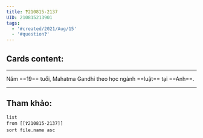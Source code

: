 ```yaml
---
title: ❓210815-2137
UID: 210815213901
tags:
  - '#created/2021/Aug/15'
  - '#question❓'
---
```


## Cards content:
---

Năm ==19== tuổi, Mahatma Gandhi theo học ngành ==luật== tại ==Anh==. 
<!--SR:!2021-08-29,10,270!2021-08-28,9,250!2021-09-11,16,250-->


---


## Tham khảo:
```dataview
list
from [[❓210815-2137]]
sort file.name asc
```


